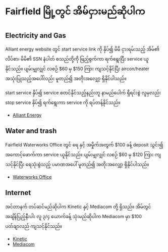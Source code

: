 # Fairfield မြို့တွင် အိမ်ငှားမည်ဆိုပါက

## Electricity and Gas

Alliant energy website တွင် start service link ကို နှိပ်၍ မိမိ ငှားရမ်းသည့် အိမ်၏ လိပ်စာ၊ မိမိ၏ SSN နံပါတ် စသည်တို့ကို ဖြည့်စွက်ကာ ရက်ရွေးပြီး service ယူနိုင်သည်။ ပျမ်းမျှလျှင် လစဉ် $60 မှ $150 ကြား ကျသင့်နိုင်ပြီး aircon/heater အသုံးပြုသည့်အပေါ်လည်း မူတည်၍ အတိုးအလျှော့ ရှိနိုင်ပါသည်။

start service နှိပ်၍ service စတင်နိုင်သည့်နည်းတူ နာမည်ပေါက် ရှိရင်းစွဲ လူမှလည်း stop service နှိပ်၍ ရက်ရွေးကာ service ကို ရပ်တန့်နိုင်သည်။

- [Alliant Energy](https://myaccount.alliantenergy.com/portal/#/login)

## Water and trash

Fairfield Waterworks Office တွင် ရေ နှင့် အမှိုက်အတွက် $100 ခန့် deposit သွင်း၍ အကောင့်ဖောက်ကာ service ယူနိုင်သည်။ ပျမ်းမျှလျှင် လစဉ် $60 မှ $120 ကြား ကျသင့်နိုင်ပြီး ရေသုံးစွဲသည့် ပမာဏအပေါ် မူတည်၍ အတိုးအလျှော့ ရှိနိုင်ပါသည်။

- [Waterworks Office](https://cityoffairfieldiowa.com/202/Water-Department)

## Internet

အင်တာနက် တပ်ဆင်မည်ဆိုပါက Kinetic နှင့် Mediacom တို့ ရှိသည်။ အိမ်တွင် အချိန်ပြည့်နီးပါး လူ ၃/၄ ယောက်ခန့် သုံးမည်ဆိုပါက Mediacom မှာ $100 ပတ်ချာလည် ကျသင့်နိုင်သည်။

- [Kinetic](https://www.windstream.com/high-speed-internet)
- [Mediacom](https://mediacomcable.com/)

